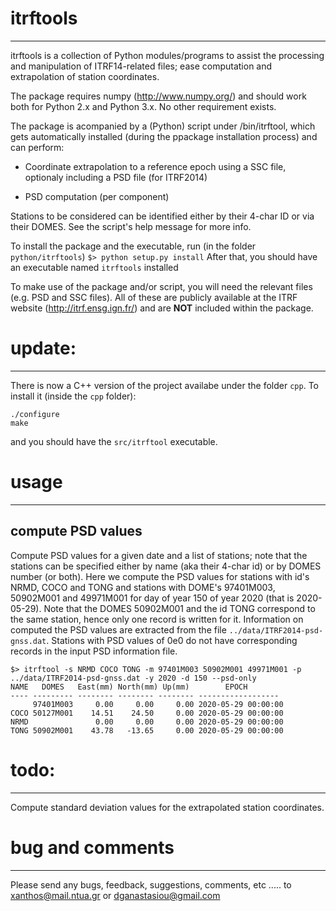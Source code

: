 # itrftools
-------------------------------------------------------------------------------
itrftools is a collection of Python modules/programs to assist the processing and
manipulation of ITRF14-related files; ease computation and extrapolation of
station coordinates.

The package requires numpy (http://www.numpy.org/) and should work both for
Python 2.x and Python 3.x. No other requirement exists.

The package is acompanied by a (Python) script under /bin/itrftool, which gets
automatically installed (during the ppackage installation process) and can
perform:

* Coordinate extrapolation to a reference epoch using a SSC file, optionaly
      including a PSD file (for ITRF2014)

* PSD computation (per component)

Stations to be considered can be identified either by their 4-char ID or via
their DOMES. See the script's help message for more info.

To install the package and the executable, run (in the folder `python/itrftools`)
`$> python setup.py install`
After that, you should have an executable named `itrftools` installed

To make use of the package and/or script, you will need the relevant files
(e.g. PSD and SSC files). All of these are publicly available at the ITRF
website (http://itrf.ensg.ign.fr/) and are **NOT** included within the package.

# update:
-------------------------------------------------------------------------------
There is now a C++ version of the project availabe under the folder `cpp`. To install 
it (inside the `cpp` folder):
```
./configure
make
```
and you should have the `src/itrftool` executable.

# usage
-------------------------------------------------------------------------------

## compute PSD values
Compute PSD values for a given date and a list of stations; note that the stations 
can be specified either by name (aka their 4-char id) or by DOMES number (or both).
Here we compute the PSD values for stations with id's NRMD, COCO and TONG and stations with 
DOME's 97401M003, 50902M001 and 49971M001 for day of year 150 of year 2020 (that is
2020-05-29). Note that the DOMES 50902M001 and the id TONG correspond to the same station, 
hence only one record is written for it. Information on computed the PSD values are
extracted from the file `../data/ITRF2014-psd-gnss.dat`. Stations with PSD values of 0e0 
do not have corresponding records in the input PSD information file.
```
$> itrftool -s NRMD COCO TONG -m 97401M003 50902M001 49971M001 -p ../data/ITRF2014-psd-gnss.dat -y 2020 -d 150 --psd-only
NAME   DOMES   East(mm) North(mm) Up(mm)        EPOCH
---- --------- -------- -------- -------- ------------------
     97401M003     0.00     0.00     0.00 2020-05-29 00:00:00
COCO 50127M001    14.51    24.50     0.00 2020-05-29 00:00:00
NRMD               0.00     0.00     0.00 2020-05-29 00:00:00
TONG 50902M001    43.78   -13.65     0.00 2020-05-29 00:00:00
```

# todo:
-------------------------------------------------------------------------------
Compute standard deviation values for the extrapolated station coordinates.

# bug and comments
-------------------------------------------------------------------------------
Please send any bugs, feedback, suggestions, comments, etc ..... to
xanthos@mail.ntua.gr or dganastasiou@gmail.com
